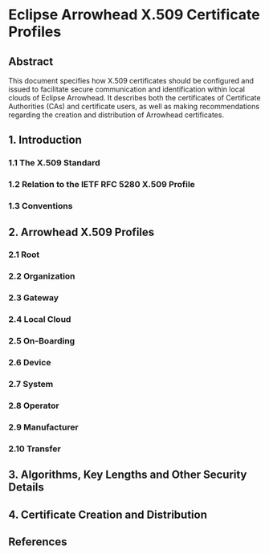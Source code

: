 # Eclipse Arrowhead X.509 Certificate Profiles

## Abstract

This document specifies how X.509 certificates should be configured and issued to facilitate secure communication and identification within local clouds of Eclipse Arrowhead.
It describes both the certificates of Certificate Authorities (CAs) and certificate users, as well as making recommendations regarding the creation and distribution of Arrowhead certificates.

## 1. Introduction

### 1.1 The X.509 Standard

### 1.2 Relation to the IETF RFC 5280 X.509 Profile

### 1.3 Conventions

## 2. Arrowhead X.509 Profiles

### 2.1 Root

### 2.2 Organization

### 2.3 Gateway

### 2.4 Local Cloud

### 2.5 On-Boarding

### 2.6 Device

### 2.7 System

### 2.8 Operator

### 2.9 Manufacturer

### 2.10 Transfer

## 3. Algorithms, Key Lengths and Other Security Details

## 4. Certificate Creation and Distribution

## References